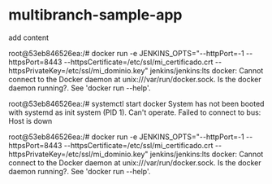 # multibranch-sample-app

add content

root@53eb846526ea:/# docker run -e JENKINS_OPTS="--httpPort=-1 --httpsPort=8443 --httpsCertificate=/etc/ssl/mi_certificado.crt --httpsPrivateKey=/etc/ssl/mi_dominio.key" jenkins/jenkins:lts
docker: Cannot connect to the Docker daemon at unix:///var/run/docker.sock. Is the docker daemon running?.
See 'docker run --help'.

root@53eb846526ea:/# systemctl start docker
System has not been booted with systemd as init system (PID 1). Can't operate.
Failed to connect to bus: Host is down

root@53eb846526ea:/# docker run -e JENKINS_OPTS="--httpPort=-1 --httpsPort=8443 --httpsCertificate=/etc/ssl/mi_certificado.crt --httpsPrivateKey=/etc/ssl/mi_dominio.key" jenkins/jenkins:lts
docker: Cannot connect to the Docker daemon at unix:///var/run/docker.sock. Is the docker daemon running?.
See 'docker run --help'.
